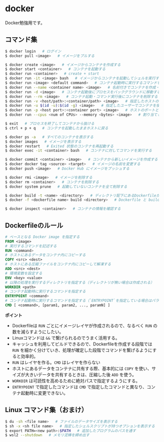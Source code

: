 # docker
Docker勉強用です。

## コマンド集

```bash
$ docker login   # ログイン
$ docker pull <image>   # イメージをプルする

$ docker create <image>   # イメージからコンテナを作成する
$ docker start <container>   # コンテナを起動する
$ docker run <container>   # create + start
$ docker run -it <image> bash   # イメージからコンテナを起動してシェルを実行する
$ docker run <image> <default command>   # コンテナ起動時に実行するコマンドを変更する
$ docker run --name <container name> <image>   # 名前付きでコンテナを作成・起動する
$ docker run -d <image>   # コンテナ起動後にプロセスをバックグラウンドに移動する
$ docker run --rm <image>   # コンテナ起動・コマンド実行後にコンテナを削除する
$ docker run -v <host/path>:<container/path> <image>   # 指定したホストのフォルダをコンテナ内のフォルダにマウントする
$ docker run -u $(id -u):$(id -g) <image>   # 指定したユーザーでコンテナを使用する
$ docker run -p <host port>:<container port> <image>   # ホストのポートとコンテナのポートを接続する
$ docker run --cpus <num of CPUs> --memory <bytes> <image>   # 割り当てるリソースの上限を指定する

$ exit   # プロセスを終了してコンテナから抜ける
$ ctrl + p + q   # コンテナを起動したままホストに戻る

$ docker ps -a   # すべてのコンテナを表示する
$ docker images   # イメージを表示する
$ docker restart   # Exited 状態のコンテナを再起動する
$ docker exec -it <container> bash   # コンテナに対してコマンドを実行する

$ docker commit <container> <image>   # コンテナから新しいイメージを作成する
$ docker docker tag <source> <target>   # イメージの名前を変更する
$ docker push <image>   # Docker Hub にイメージをプッシュする

$ docker rmi <image>   # イメージを削除する
$ docker rm <container>   # コンテナを削除する
$ docker system prune   # 起動していないコンテナを全て削除する

$ docker build -t <name> <directory>   # ディレクトリ配下にあるDockerfileから名前付きイメージを作成する
$ docker -f <dockerfile name> build <directory>   # Dockerfile と build context のパスを指定してイメージを作成する

$ docker inspect <container>   # コンテナの情報を確認する
```

## Dockerfileのルール

```Dockerfile
# ベースとなる Docker image を指定する
FROM <image>
# 実行するコマンドを記述する
RUN <command>
# ホストにあるデータをコンテナ内にコピーする
COPY <src> <dest>
# ホストにある圧縮ファイルをコンテナ内にコピーして解凍する
ADD <src> <dest> 
# 環境変数を設定する  
ENV <key> <value>
# 以降の処理を実行するディレクトリを指定する（ディレクトリが無い場合は作成される）
WORKDIR <path>
# コンテナ起動時に実行するコマンドを指定する
ENTRYPOINT <command>
# コンテナ起動時に実行するコマンドを指定する（`ENTRYPOINT`を指定している場合はパラメータだけを記述する）
CMD [ <command>, [param1, param2, ..., paramN] ]
```

**ポイント**
- Dockerfileは `RUN` ごとにイメージレイヤが作成されるので、なるべく `RUN` の数を減らすようにしたい。
- Linuxコマンドは `&&` で繋げられるのでうまく活用する。
- キャッシュを利用してビルドできるので、Dockerfileを作成する段階では `RUN` を細かく分けていき、処理が確定した段階でコマンドを繋げるようにすると効率的。 
- `RUN` はレイヤを作る。`CMD` はレイヤを作らない
- ホストにあるデータをコンテナに共有する際、基本的には `COPY` を使い、サイズが大きいデータを共有するときは、圧縮した後 `ADD` を使う。
- `WORKDIR` は可読性を高めるために絶対パスで指定するようにする。
- `ENTRYPOINT` で指定したコマンドは `CMD` で指定したコマンドと異なり、コンテナ起動時に変更できない。

## Linux コマンド集（おまけ）

```bash
$ du -sh <file name>   # ファイルのデータサイズを表示する
$ sh -x <sh file name>   # 指定したシェルスクリプトが持つオプションを表示する
$ export PATH=<new path>:$PATH   # 追加したプログラムのパスを通す
$ wsl2 --shutdown   # メモリ泥棒を締め出す
```
